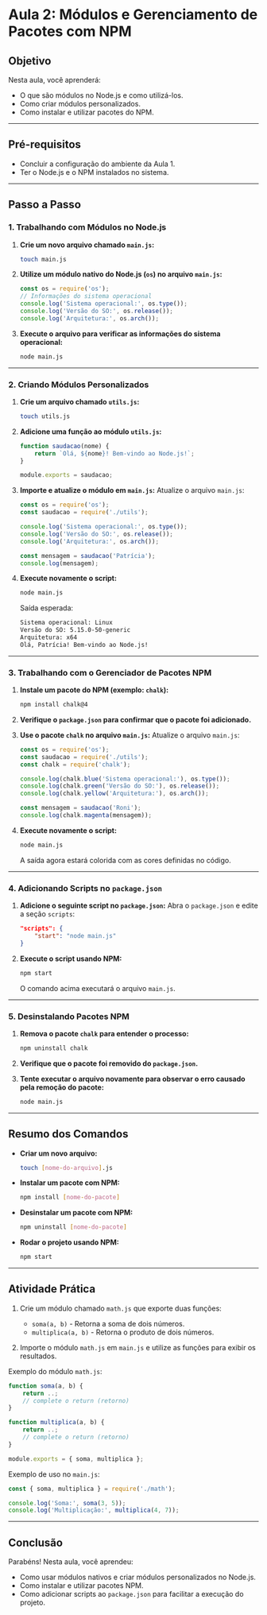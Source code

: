 # Aula 2: Módulos e Gerenciamento de Pacotes com NPM

## **Objetivo**
Nesta aula, você aprenderá:
- O que são módulos no Node.js e como utilizá-los.
- Como criar módulos personalizados.
- Como instalar e utilizar pacotes do NPM.

---

## **Pré-requisitos**
- Concluir a configuração do ambiente da Aula 1.
- Ter o Node.js e o NPM instalados no sistema.

---

## **Passo a Passo**

### 1. Trabalhando com Módulos no Node.js

1. **Crie um novo arquivo chamado `main.js`:**
   ```bash
   touch main.js
   ```

2. **Utilize um módulo nativo do Node.js (`os`) no arquivo `main.js`:**
   ```javascript
   const os = require('os');
   // Informações do sistema operacional
   console.log('Sistema operacional:', os.type());
   console.log('Versão do SO:', os.release());
   console.log('Arquitetura:', os.arch());
   ```

3. **Execute o arquivo para verificar as informações do sistema operacional:**
   
   ```bash
   node main.js
   ```

---

### 2. Criando Módulos Personalizados

1. **Crie um arquivo chamado `utils.js`:**
   ```bash
   touch utils.js
   ```

2. **Adicione uma função ao módulo `utils.js`:**
   ```javascript
   function saudacao(nome) {
       return `Olá, ${nome}! Bem-vindo ao Node.js!`;
   }

   module.exports = saudacao;
   ```

3. **Importe e atualize o módulo em `main.js`:**
   Atualize o arquivo `main.js`:
   ```javascript
   const os = require('os');
   const saudacao = require('./utils');

   console.log('Sistema operacional:', os.type());
   console.log('Versão do SO:', os.release());
   console.log('Arquitetura:', os.arch());

   const mensagem = saudacao('Patrícia');
   console.log(mensagem);
   ```

4. **Execute novamente o script:**
   ```bash
   node main.js
   ```

   Saída esperada:
   ```bash
   Sistema operacional: Linux
   Versão do SO: 5.15.0-50-generic
   Arquitetura: x64
   Olá, Patrícia! Bem-vindo ao Node.js!
   ```

---

### 3. Trabalhando com o Gerenciador de Pacotes NPM

1. **Instale um pacote do NPM (exemplo: `chalk`):**
   ```bash
   npm install chalk@4
   ```

2. **Verifique o `package.json` para confirmar que o pacote foi adicionado.**

3. **Use o pacote `chalk` no arquivo `main.js`:**
   Atualize o arquivo `main.js`:
   ```javascript
   const os = require('os');
   const saudacao = require('./utils');
   const chalk = require('chalk');

   console.log(chalk.blue('Sistema operacional:'), os.type());
   console.log(chalk.green('Versão do SO:'), os.release());
   console.log(chalk.yellow('Arquitetura:'), os.arch());

   const mensagem = saudacao('Roni');
   console.log(chalk.magenta(mensagem));
   ```

4. **Execute novamente o script:**
   ```bash
   node main.js
   ```

   A saída agora estará colorida com as cores definidas no código.

---

### 4. Adicionando Scripts no `package.json`

1. **Adicione o seguinte script no `package.json`:**
   Abra o `package.json` e edite a seção `scripts`:
   ```json
   "scripts": {
       "start": "node main.js"
   }
   ```

2. **Execute o script usando NPM:**
   ```bash
   npm start
   ```

   O comando acima executará o arquivo `main.js`.

---

### 5. Desinstalando Pacotes NPM

1. **Remova o pacote `chalk` para entender o processo:**
   ```bash
   npm uninstall chalk
   ```

2. **Verifique que o pacote foi removido do `package.json`.**

3. **Tente executar o arquivo novamente para observar o erro causado pela remoção do pacote:**
   ```bash
   node main.js
   ```

---

## **Resumo dos Comandos**

- **Criar um novo arquivo:**
  ```bash
  touch [nome-do-arquivo].js
  ```
- **Instalar um pacote com NPM:**
  ```bash
  npm install [nome-do-pacote]
  ```
- **Desinstalar um pacote com NPM:**
  ```bash
  npm uninstall [nome-do-pacote]
  ```
- **Rodar o projeto usando NPM:**
  ```bash
  npm start
  ```

---

## **Atividade Prática**

1. Crie um módulo chamado `math.js` que exporte duas funções:
   - `soma(a, b)` - Retorna a soma de dois números.
   - `multiplica(a, b)` - Retorna o produto de dois números.

2. Importe o módulo `math.js` em `main.js` e utilize as funções para exibir os resultados.

Exemplo do módulo `math.js`:
```javascript
function soma(a, b) {
    return ..;
    // complete o return (retorno)
}

function multiplica(a, b) {
    return ..;
    // complete o return (retorno)
}

module.exports = { soma, multiplica };
```

Exemplo de uso no `main.js`:
```javascript
const { soma, multiplica } = require('./math');

console.log('Soma:', soma(3, 5));
console.log('Multiplicação:', multiplica(4, 7));
```

---

## **Conclusão**

Parabéns! Nesta aula, você aprendeu:
- Como usar módulos nativos e criar módulos personalizados no Node.js.
- Como instalar e utilizar pacotes NPM.
- Como adicionar scripts ao `package.json` para facilitar a execução do projeto.
